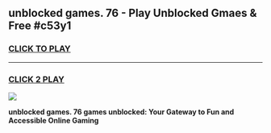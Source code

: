
## unblocked games. 76 - Play Unblocked Gmaes & Free #c53y1
<h3>
<a href="https://news.freeplayer.one?title=unblocked_games._76&ref=26F">CLICK TO PLAY</a></h3>
<hr>

<h3>
<a href="https://news.freeplayer.one?title=unblocked_games._76&ref=26F">CLICK 2 PLAY</a>
  
</h3>

<a href="https://news.freeplayer.one?title=unblocked_games._76&ref=26F/"><img src="https://clearcache.store/games.png"></a>


**unblocked games. 76 games unblocked: Your Gateway to Fun and Accessible Online Gaming**
